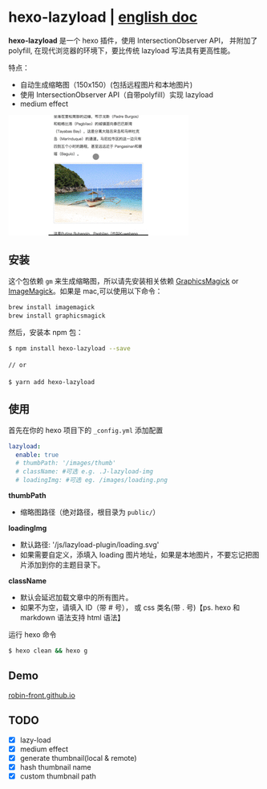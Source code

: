 
# hexo-lazyload | [english doc](./readme.md)

**hexo-lazyload** 是一个 hexo 插件，使用 IntersectionObserver API， 并附加了 polyfill, 在现代浏览器的环境下，要比传统 lazyload 写法具有更高性能。

特点：

- 自动生成缩略图（150x150）(包括远程图片和本地图片)
- 使用 IntersectionObserver API（自带polyfill）实现 lazyload
- medium effect

![](./assert/hexo-lazyload.gif)

## 安装

这个包依赖 `gm` 来生成缩略图，所以请先安装相关依赖 [GraphicsMagick](http://www.graphicsmagick.org/) or [ImageMagick](http://www.imagemagick.org/)。如果是 mac,可以使用以下命令：

```bash
brew install imagemagick
brew install graphicsmagick
```
然后，安装本 npm 包：

```bash
$ npm install hexo-lazyload --save

// or

$ yarn add hexo-lazyload
```

## 使用

首先在你的 hexo 项目下的 `_config.yml` 添加配置

```yaml
lazyload:
  enable: true
  # thumbPath: '/images/thumb'
  # className: #可选 e.g. .J-lazyload-img
  # loadingImg: #可选 eg. /images/loading.png
```

**thumbPath**
- 缩略图路径（绝对路径，根目录为 `public/`）

**loadingImg**
- 默认路径: '/js/lazyload-plugin/loading.svg'
- 如果需要自定义，添填入 loading 图片地址，如果是本地图片，不要忘记把图片添加到你的主题目录下。

**className**
- 默认会延迟加载文章中的所有图片。
- 如果不为空，请填入 ID（带 # 号）， 或 css 类名(带 . 号)【ps. hexo 和 markdown 语法支持 html 语法】


运行 hexo 命令

```bash
$ hexo clean && hexo g
```

## Demo

[robin-front.github.io](https://robin-front.github.io)

## TODO

- [x] lazy-load
- [x] medium effect
- [x] generate thumbnail(local & remote)
- [x] hash thumbnail name
- [x] custom thumbnail path

